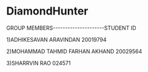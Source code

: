 # DiamondHunter

GROUP MEMBERS---------------------STUDENT ID

1)ADHIKESAVAN ARAVINDAN           20019794

2)MOHAMMAD TAHMID FARHAN AKHAND   20029564

3)SHARRVIN RAO                    024571
